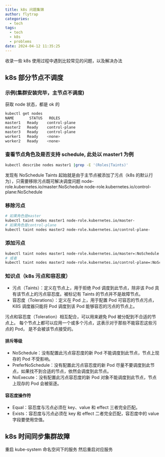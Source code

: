 ```yaml
---
title: k8s 问题集锦
author: flytrap
categories:
  - tech
tags:
  - tech
  - k8s
  - problems
date: 2024-04-12 11:35:25
---
```


收录一些 k8s 使用过程中遇到比较常见的问题，以及解决办法

<!--more-->

## k8s 部分节点不调度

### 示例(集群安装完毕，主节点不调度)

获取 node 状态，都是 ok 的

```bash
kubectl get nodes
NAME       STATUS   ROLES
master1   Ready    control-plane
master2   Ready    control-plane
master3   Ready    control-plane
worker1   Ready    <none>
worker2   Ready    <none>
```

### 查看节点角色及是否支持 schedule, 此处以 master1 为例

```bash
kubectl describe nodes master1 |grep -E '(Roles|Taints)'
```

发现有 NoSchedule Taints
起始就是由于主节点被添加了污点（k8s 的默认行为），只需要移除污点既可解决调度问题
node-role.kubernetes.io/master:NoSchedule
node-role.kubernetes.io/control-plane:NoSchedule

### 移除污点

```bash
# 如果角色是master
kubectl taint nodes master1 node-role.kubernetes.io/master-
# 如果角色是control-plane
kubectl taint nodes master2 node-role.kubernetes.io/control-plane-
```

### 添加污点

```bash
kubectl taint nodes master1 node-role.kubernetes.io/master=:NoSchedule
# 或者
kubectl taint nodes master2 node-role.kubernetes.io/control-plane=:NoSchedule
```

### 知识点（k8s 污点和容忍度）

- 污点（Taints）：定义在节点上，用于拒绝 Pod 调度到此节点，除非该 Pod 具有该节点上的污点容忍度。被标记有 Taints 的节点并不是故障节点。
- 容忍度（Tolerations）：定义在 Pod 上，用于配置 Pod 可容忍的节点污点，K8S 调度器只能将 Pod 调度到该 Pod 能够容忍的污点的节点上。

污点和容忍度（Toleration）相互配合，可以用来避免 Pod 被分配到不合适的节点上。 每个节点上都可以应用一个或多个污点，这表示对于那些不能容忍这些污点的 Pod， 是不会被该节点接受的。

#### 排斥等级

- NoSchedule：没有配置此污点容忍度的新 Pod 不能调度到此节点，节点上现存的 Pod 不受影响。
- PreferNoSchedule：没有配置此污点容忍度的新 Pod 尽量不要调度到此节点，如果找不到合适的节点，依然会调度到此节点。
- NoExecute：没有配置此污点容忍度的新 Pod 对象不能调度到此节点，节点上现存的 Pod 会被驱逐。

#### 容忍度操作符

- Equal：容忍度与污点必须在 key、value 和 effect 三者完全匹配。
- Exists：容忍度与污点必须在 key 和 effect 二者完全匹配，容忍度中的 value 字段要使用空值。

## k8s 时间同步集群故障

重启 kube-system 命名空间下的服务
然后重启对应服务
